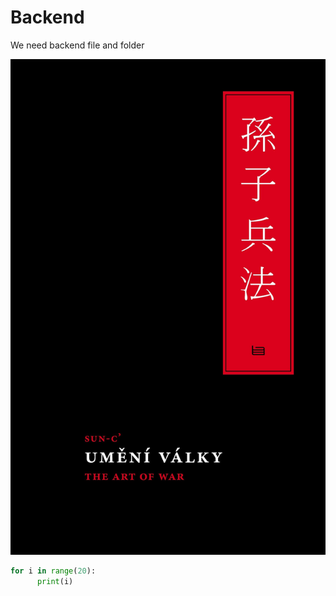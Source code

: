 # Backend

We need backend file and folder

![](/images/umeni-valky.jpg)


```python
for i in range(20):
      print(i)
```